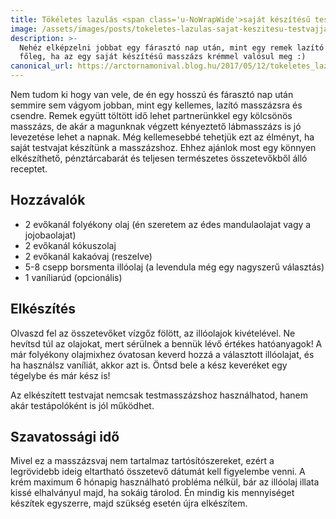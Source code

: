 ```yaml
---
title: Tökéletes lazulás <span class='u-NoWrapWide'>saját készítésű testvajjal</span>
image: /assets/images/posts/tokeletes-lazulas-sajat-keszitesu-testvajjal-social.jpg
description: >-
  Nehéz elképzelni jobbat egy fárasztó nap után, mint egy remek lazító masszázst,
  főleg, ha az egy saját készítésű masszázs krémmel valósul meg :)
canonical_url: https://arctornamonival.blog.hu/2017/05/12/tokeletes_lazulas_sajat_keszitesu_testvajjal
---
```


Nem tudom ki hogy van vele, de én egy hosszú és fárasztó nap után semmire sem
vágyom jobban, mint egy kellemes, lazító masszázsra és csendre. Remek együtt
töltött idő lehet partnerünkkel egy kölcsönös masszázs, de akár a magunknak
végzett kényeztető lábmasszázs is jó levezetése lehet a napnak. Még kellemesebbé
tehetjük ezt az élményt, ha saját testvajat készítünk a masszázshoz. Ehhez
ajánlok most egy könnyen elkészíthető, pénztárcabarát és teljesen természetes
összetevőkből álló receptet.

## Hozzávalók

*   2 evőkanál folyékony olaj (én szeretem az édes mandulaolajat vagy a jojobaolajat)
*   2 evőkanál kókuszolaj
*   2 evőkanál kakaóvaj (reszelve)
*   5-8 csepp borsmenta illóolaj (a levendula még egy nagyszerű választás)
*   1 vaníliarúd (opcionális)

## Elkészítés

Olvaszd fel az összetevőket vízgőz fölött, az illóolajok kivételével. Ne hevítsd
túl az olajokat, mert sérülnek a bennük lévő értékes hatóanyagok! A már
folyékony olajmixhez óvatosan keverd hozzá a választott illóolajat, és ha
használsz vaníliát, akkor azt is. Öntsd bele a kész keveréket egy tégelybe és
már kész is!

Az elkészített testvajat nemcsak testmasszázshoz használhatod, hanem akár testápolóként
is jól működhet.

## Szavatossági idő

Mivel ez a masszázsvaj nem tartalmaz tartósítószereket, ezért a legrövidebb
ideig eltartható összetevő dátumát kell figyelembe venni. A krém maximum 6
hónapig használható probléma nélkül, bár az illóolaj illata kissé elhalványul
majd, ha sokáig tárolod. Én mindig kis mennyiséget készítek egyszerre, majd
szükség esetén újra elkészítem.
